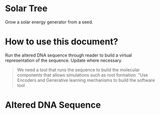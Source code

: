 # Solar Tree
Grow a solar energy generator from a seed.

# How to use this document?
Run the altered DNA sequence through reader to build a virtual representation of the sequence. 
Update where necessary.
  > We need a tool that runs the sequence to build the molecular components that allows simulations such as root formation.
  >   "Use Encoders and Generative learning mechanisms to build the software tool
  > 


# Altered DNA Sequence


